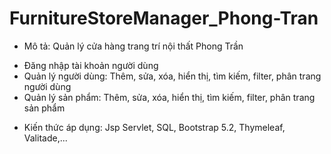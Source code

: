 # FurnitureStoreManager_Phong-Tran
- Mô tả: Quản lý cửa hàng trang trí nội thất Phong Trần
+ Đăng nhập tài khoản người dùng
+ Quản lý người dùng: Thêm, sửa, xóa, hiển thị, tìm kiếm, filter, phân trang người dùng
+ Quản lý sản phẩm: Thêm, sửa, xóa, hiển thị, tìm kiếm, filter, phân trang sản phẩm
- Kiến thức áp dụng: Jsp Servlet, SQL, Bootstrap 5.2, Thymeleaf, Valitade,...
